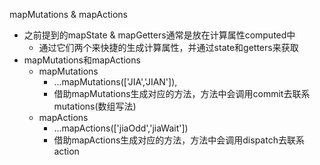 mapMutations & mapActions
- 之前提到的mapState & mapGetters通常是放在计算属性computed中
    - 通过它们两个来快捷的生成计算属性，并通过state和getters来获取
- mapMutations和mapActions
    - mapMutations
        - ...mapMutations(['JIA','JIAN']),
        - 借助mapMutations生成对应的方法，方法中会调用commit去联系mutations(数组写法)
    - mapActions
        - ...mapActions(['jiaOdd','jiaWait'])
        - 借助mapActions生成对应的方法，方法中会调用dispatch去联系action